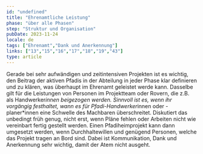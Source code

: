 ```yaml
---
id: "undefined"
title: "Ehrenamtliche Leistung"
phase: "über alle Phasen"
step: "Struktur und Organisation"
pubDate: 2023-11-24
locale: de
tags: ["Ehrenamt","Dank und Anerkennung"]
links: ["13","15","16","17","18","19","43"]
type: article
---
```


Gerade bei sehr aufwändigen und zeitintensiven Projekten ist es wichtig, den Beitrag der aktiven Pfadis in der Abteilung in jeder Phase klar definieren und zu klären, was überhaupt im Ehrenamt geleistet werde kann. Dasselbe gilt für die Leistungen von Personen im Projektteam oder Rovern, die z.B. als Handwerker*innen beigezogen werden. Sinnvoll ist es, wenn ihr vorgängig festhaltet, wann es für Pfadi-Handwerker*innen oder -planer*innen eine Schwelle des Machbaren überschreitet. Diskutiert das unbedingt früh genug, nicht erst, wenn Pläne fehlen oder Arbeiten nicht wie vereinbart fertig gestellt werden.
Einen Pfadiheimprojekt kann dann umgesetzt werden, wenn Durchhaltewillen und genügend Personen, welche das Projekt tragen an Bord sind. Dabei ist Kommunikation, Dank und Anerkennung sehr wichtig, damit der Atem nicht ausgeht.
